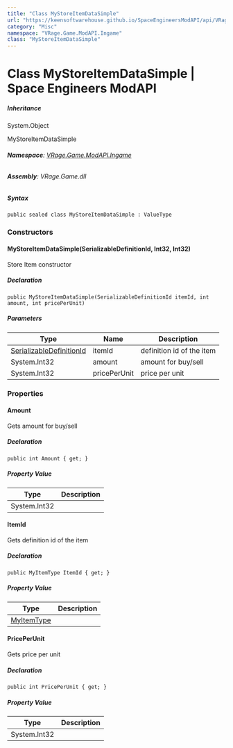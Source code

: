 ```yaml
---
title: "Class MyStoreItemDataSimple"
url: "https://keensoftwarehouse.github.io/SpaceEngineersModAPI/api/VRage.Game.ModAPI.Ingame.MyStoreItemDataSimple.html"
category: "Misc"
namespace: "VRage.Game.ModAPI.Ingame"
class: "MyStoreItemDataSimple"
---
```


# Class MyStoreItemDataSimple | Space Engineers ModAPI

##### Inheritance

System.Object

MyStoreItemDataSimple

###### **Namespace**: [VRage.Game.ModAPI.Ingame](https://keensoftwarehouse.github.io/SpaceEngineersModAPI/api/VRage.Game.ModAPI.Ingame.html)

###### **Assembly**: VRage.Game.dll

##### Syntax

```
public sealed class MyStoreItemDataSimple : ValueType
```

### Constructors

#### MyStoreItemDataSimple(SerializableDefinitionId, Int32, Int32)

Store Item constructor

##### Declaration

```
public MyStoreItemDataSimple(SerializableDefinitionId itemId, int amount, int pricePerUnit)
```

##### Parameters

| Type | Name | Description |
| --- | --- | --- |
| [SerializableDefinitionId](https://keensoftwarehouse.github.io/SpaceEngineersModAPI/api/VRage.ObjectBuilders.SerializableDefinitionId.html) | itemId | definition id of the item |
| System.Int32 | amount | amount for buy/sell |
| System.Int32 | pricePerUnit | price per unit |

### Properties

#### Amount

Gets amount for buy/sell

##### Declaration

```
public int Amount { get; }
```

##### Property Value

| Type | Description |
| --- | --- |
| System.Int32 |     |

#### ItemId

Gets definition id of the item

##### Declaration

```
public MyItemType ItemId { get; }
```

##### Property Value

| Type | Description |
| --- | --- |
| [MyItemType](https://keensoftwarehouse.github.io/SpaceEngineersModAPI/api/VRage.Game.ModAPI.Ingame.MyItemType.html) |     |

#### PricePerUnit

Gets price per unit

##### Declaration

```
public int PricePerUnit { get; }
```

##### Property Value

| Type | Description |
| --- | --- |
| System.Int32 |     |